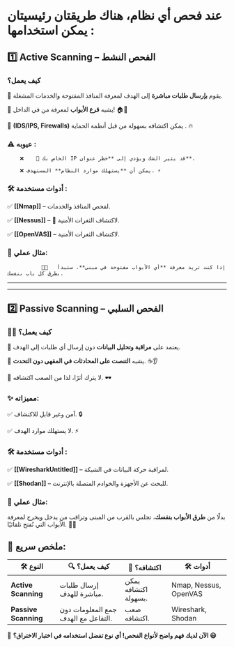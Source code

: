 
# عند فحص أي نظام، هناك **طريقتان رئيسيتان** يمكن استخدامها :

## 1️⃣ Active Scanning – الفحص النشط

### **كيف يعمل؟**

🔹 يقوم **بإرسال طلبات مباشرة** إلى الهدف لمعرفة المنافذ المفتوحة والخدمات المشغلة.

🔹 يشبه **قرع الأبواب** لمعرفة من في الداخل! 🏠🚪

🔹 **(IDS/IPS, Firewalls)** يمكن اكتشافه بسهولة من قبل أنظمة الحماية . 🔥

### ⚠️ **عيوبه :**

```
    ❌    🚫 الخاص بك IP قد يثير الشك ويؤدي إلى **حظر عنوان**.

    ❌ يمكن أن **يستهلك موارد النظام** المستهدف. ⚡
```

### 🛠️ **أدوات مستخدمة :**

✅ **[[Nmap]]** –   لفحص المنافذ والخدمات.

✅ **[[Nessus]]** – 🔗 لاكتشاف الثغرات الأمنية.

✅ **[[OpenVAS]]** –  لاكتشاف الثغرات الأمنية.

### 🔹 **مثال عملي:**

```
           👊🚪   إذا كنت تريد معرفة **أي الأبواب مفتوحة في مبنى**، ستبدأ بطرق كل باب بنفسك. 
```

---

---

## **2️⃣ Passive Scanning – الفحص السلبي**

### 🕵️‍♂️ **كيف يعمل؟**

🔹 يعتمد على **مراقبة وتحليل البيانات** دون إرسال أي طلبات إلى الهدف.

🔹 يشبه **التنصت على المحادثات في المقهى دون التحدث**. ☕👂

🔹 لا يترك أثرًا، لذا من الصعب اكتشافه. 🕶️

### ✨ **مميزاته:**

✅ آمن وغير قابل للاكتشاف. 🔒

✅ لا يستهلك موارد الهدف. ⚡

### 🛠️ **أدوات مستخدمة :**

✅ **[[WiresharkUntitled]]** – لمراقبة حركة البيانات في الشبكة.

✅ **[[Shodan]]** –   للبحث عن الأجهزة والخوادم المتصلة بالإنترنت.

### 🔹 **مثال عملي:**

بدلًا من **طرق الأبواب بنفسك**، تجلس بالقرب من المبنى وتراقب من يدخل ويخرج لمعرفة الأبواب التي تُفتح تلقائيًا. 🎥🚪

## 📌 **ملخص سريع:**

|🛠️ **النوع**|🔍 **كيف يعمل؟**|🚨 **اكتشافه؟**|🛠️ **أدوات**|
|---|---|---|---|
|**Active Scanning**|إرسال طلبات مباشرة للهدف.|يمكن اكتشافه بسهولة.|Nmap, Nessus, OpenVAS|
|**Passive Scanning**|جمع المعلومات دون التفاعل مع الهدف.|صعب اكتشافه.|Wireshark, Shodan|

🚀 **الآن لديك فهم واضح لأنواع الفحص! أي نوع تفضل استخدامه في اختبار الاختراق؟ 😃**
